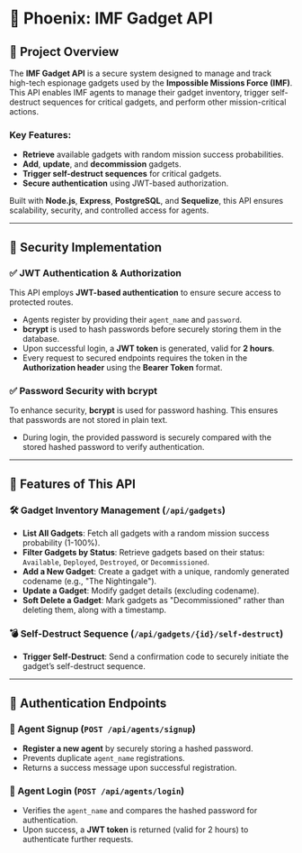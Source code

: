 # 🚀 Phoenix: IMF Gadget API

## 📌 Project Overview

The **IMF Gadget API** is a secure system designed to manage and track high-tech espionage gadgets used by the **Impossible Missions Force (IMF)**. This API enables IMF agents to manage their gadget inventory, trigger self-destruct sequences for critical gadgets, and perform other mission-critical actions.
    
### Key Features:
- **Retrieve** available gadgets with random mission success probabilities.
- **Add**, **update**, and **decommission** gadgets.
- **Trigger self-destruct sequences** for critical gadgets.
- **Secure authentication** using JWT-based authorization.

Built with **Node.js**, **Express**, **PostgreSQL**, and **Sequelize**, this API ensures scalability, security, and controlled access for agents.

---

## 🔐 Security Implementation

### ✅ JWT Authentication & Authorization

This API employs **JWT-based authentication** to ensure secure access to protected routes. 

- Agents register by providing their `agent_name` and `password`.
- **bcrypt** is used to hash passwords before securely storing them in the database.
- Upon successful login, a **JWT token** is generated, valid for **2 hours**.
- Every request to secured endpoints requires the token in the **Authorization header** using the **Bearer Token** format.

### ✅ Password Security with bcrypt

To enhance security, **bcrypt** is used for password hashing. This ensures that passwords are not stored in plain text.

- During login, the provided password is securely compared with the stored hashed password to verify authentication.

---

## 📌 Features of This API

### 🛠️ Gadget Inventory Management (`/api/gadgets`)

- **List All Gadgets**: Fetch all gadgets with a random mission success probability (1-100%).
- **Filter Gadgets by Status**: Retrieve gadgets based on their status: `Available`, `Deployed`, `Destroyed`, or `Decommissioned`.
- **Add a New Gadget**: Create a gadget with a unique, randomly generated codename (e.g., "The Nightingale").
- **Update a Gadget**: Modify gadget details (excluding codename).
- **Soft Delete a Gadget**: Mark gadgets as "Decommissioned" rather than deleting them, along with a timestamp.

### 💣 Self-Destruct Sequence (`/api/gadgets/{id}/self-destruct`)

- **Trigger Self-Destruct**: Send a confirmation code to securely initiate the gadget’s self-destruct sequence.

---

## 📌 Authentication Endpoints

### 📝 Agent Signup (`POST /api/agents/signup`)

- **Register a new agent** by securely storing a hashed password.
- Prevents duplicate `agent_name` registrations.
- Returns a success message upon successful registration.

### 🔑 Agent Login (`POST /api/agents/login`)

- Verifies the `agent_name` and compares the hashed password for authentication.
- Upon success, a **JWT token** is returned (valid for 2 hours) to authenticate further requests.
